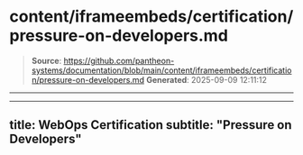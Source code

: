 # content/iframeembeds/certification/pressure-on-developers.md

> **Source**: https://github.com/pantheon-systems/documentation/blob/main/content/iframeembeds/certification/pressure-on-developers.md
> **Generated**: 2025-09-09 12:11:12

---

---
title: WebOps Certification
subtitle: "Pressure on Developers"
---

<Partial file="certification-guide/pressure-on-developers.md" />

